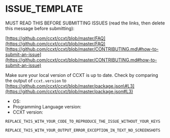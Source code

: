 # ISSUE\_TEMPLATE

MUST READ THIS BEFORE SUBMITTING ISSUES \(read the links, then delete this message before submitting\):

[https://github.com/ccxt/ccxt/blob/master/FAQ](https://github.com/ccxt/ccxt/blob/master/FAQ) [https://github.com/ccxt/ccxt/blob/master/CONTRIBUTING.md\#how-to-submit-an-issue](https://github.com/ccxt/ccxt/blob/master/CONTRIBUTING.md#how-to-submit-an-issue)

Make sure your local version of CCXT is up to date. Check by comparing the output of `ccxt.version` to [https://github.com/ccxt/ccxt/blob/master/package.json\#L3](https://github.com/ccxt/ccxt/blob/master/package.json#L3)

* OS:
* Programming Language version:
* CCXT version:

```text
REPLACE_THIS_WITH_YOUR_CODE_TO_REPRODUCE_THE_ISSUE_WITHOUT_YOUR_KEYS
```

```text
REPLACE_THIS_WITH_YOUR_OUTPUT_ERROR_EXCEPTION_IN_TEXT_NO_SCREENSHOTS
```

